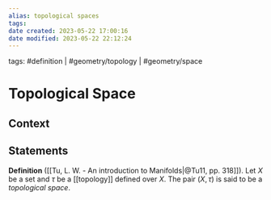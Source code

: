 ```yaml
---
alias: topological spaces
tags: 
date created: 2023-05-22 17:00:16
date modified: 2023-05-22 22:12:24
---
```


tags: #definition | #geometry/topology | #geometry/space

# Topological Space

## Context

## Statements

**Definition** ([[Tu, L. W. - An introduction to Manifolds|@Tu11, pp. 318]]). Let $X$ be a set and $\tau$ be a [[topology]] defined over $X$. The pair $(X, \tau)$ is said to be a *topological space*.